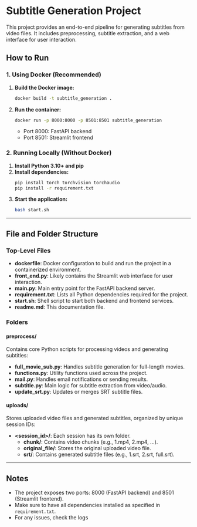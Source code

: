 # Subtitle Generation Project

This project provides an end-to-end pipeline for generating subtitles from video files. It includes preprocessing, subtitle extraction, and a web interface for user interaction.

## How to Run

### 1. Using Docker (Recommended)

1. **Build the Docker image:**
   ```bash
   docker build -t subtitle_generation .
   ```
2. **Run the container:**
   ```bash
   docker run -p 8000:8000 -p 8501:8501 subtitle_generation
   ```
   - Port 8000: FastAPI backend
   - Port 8501: Streamlit frontend

### 2. Running Locally (Without Docker)

1. **Install Python 3.10+ and pip**
2. **Install dependencies:**
   ```bash
   pip install torch torchvision torchaudio
   pip install -r requirement.txt
   ```
3. **Start the application:**
   ```bash
   bash start.sh
   ```

---

## File and Folder Structure

### Top-Level Files

- **dockerfile**: Docker configuration to build and run the project in a containerized environment.
- **front_end.py**: Likely contains the Streamlit web interface for user interaction.
- **main.py**: Main entry point for the FastAPI backend server.
- **requirement.txt**: Lists all Python dependencies required for the project.
- **start.sh**: Shell script to start both backend and frontend services.
- **readme.md**: This documentation file.

### Folders

#### preprocess/
Contains core Python scripts for processing videos and generating subtitles:
- **full_movie_sub.py**: Handles subtitle generation for full-length movies.
- **functions.py**: Utility functions used across the project.
- **mail.py**: Handles email notifications or sending results.
- **subtitle.py**: Main logic for subtitle extraction from video/audio.
- **update_srt.py**: Updates or merges SRT subtitle files.

#### uploads/
Stores uploaded video files and generated subtitles, organized by unique session IDs:
- **<session_id>/**: Each session has its own folder.
  - **chunk/**: Contains video chunks (e.g., 1.mp4, 2.mp4, ...).
  - **original_file/**: Stores the original uploaded video file.
  - **srt/**: Contains generated subtitle files (e.g., 1.srt, 2.srt, full.srt).

---

## Notes
- The project exposes two ports: 8000 (FastAPI backend) and 8501 (Streamlit frontend).
- Make sure to have all dependencies installed as specified in `requirement.txt`.
- For any issues, check the logs
